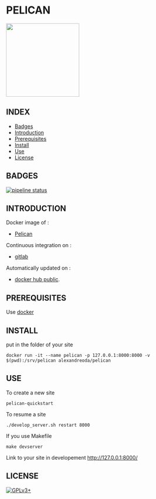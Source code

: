# PELICAN

<img src="https://www.alexjf.net/blog/site/website-ported-to-pelican/images/thumbnails/_x360/logo.png" width="200" height="200"/>

## INDEX

- [Badges](#BADGES)
- [Introduction](#INTRODUCTION)
- [Prerequisites](#PREREQUISITESITES)
- [Install](#INSTALL)
- [Use](#USE)
- [License](#LICENSE)

## BADGES

[![pipeline status](https://gitlab.com/oda-alexandre/pelican/badges/master/pipeline.svg)](https://gitlab.com/oda-alexandre/pelican/commits/master)

## INTRODUCTION

Docker image of :

- [Pelican](https://pelican.io/)

Continuous integration on :

- [gitlab](https://gitlab.com/oda-alexandre/pelican/pipelines)

Automatically updated on :

- [docker hub public](https://hub.docker.com/r/alexandreoda/pelican).

## PREREQUISITES

Use [docker](https://www.docker.com)

## INSTALL

put in the folder of your site

```docker run -it --name pelican -p 127.0.0.1:8000:8000 -v $(pwd):/srv/pelican alexandreoda/pelican```

## USE

To create a new site

```pelican-quickstart```

To resume a site

```./develop_server.sh restart 8000```

If you use Makefile

```make devserver```

Link to your site in developement <http://127.0.0.1:8000/>

## LICENSE

[![GPLv3+](http://gplv3.fsf.org/gplv3-127x51.png)](https://gitlab.com/oda-alexandre/pelican/blob/master/LICENSE)
